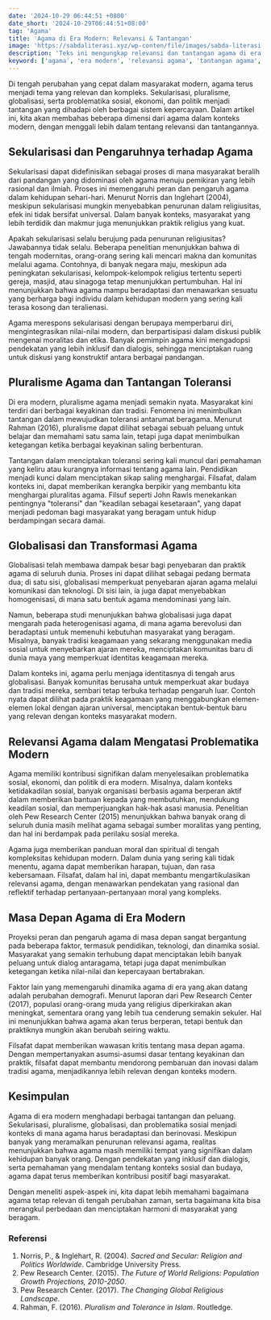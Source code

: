 ```yaml
---
date: '2024-10-29 06:44:51 +0800'
date_short: '2024-10-29T06:44:51+08:00'
tag: 'Agama'
title: 'Agama di Era Modern: Relevansi & Tantangan'
image: 'https://sabdaliterasi.xyz/wp-conten/file/images/sabda-literasi-agama-di-era-modern-relevansi-tantangan.jpg'
description: 'Teks ini mengungkap relevansi dan tantangan agama di era modern, mencakup sekularisasi, pluralisme, globalisasi, serta perannya dalam isu sosial dan moral.'
keyword: ['agama', 'era modern', 'relevansi agama', 'tantangan agama', 'sekularisasi', 'pluralisme']
---
```

<p>Di tengah perubahan yang cepat dalam masyarakat modern, agama terus menjadi tema yang relevan dan kompleks. Sekularisasi, pluralisme, globalisasi, serta problematika sosial, ekonomi, dan politik menjadi tantangan yang dihadapi oleh berbagai sistem kepercayaan. Dalam artikel ini, kita akan membahas beberapa dimensi dari agama dalam konteks modern, dengan menggali lebih dalam tentang relevansi dan tantangannya.</p><h2>Sekularisasi dan Pengaruhnya terhadap Agama</h2><p>Sekularisasi dapat didefinisikan sebagai proses di mana masyarakat beralih dari pandangan yang didominasi oleh agama menuju pemikiran yang lebih rasional dan ilmiah. Proses ini memengaruhi peran dan pengaruh agama dalam kehidupan sehari-hari. Menurut Norris dan Inglehart (2004), meskipun sekularisasi mungkin menyebabkan penurunan dalam religiusitas, efek ini tidak bersifat universal. Dalam banyak konteks, masyarakat yang lebih terdidik dan makmur juga menunjukkan praktik religius yang kuat.</p><p>Apakah sekularisasi selalu berujung pada penurunan religiusitas? Jawabannya tidak selalu. Beberapa penelitian menunjukkan bahwa di tengah modernitas, orang-orang sering kali mencari makna dan komunitas melalui agama. Contohnya, di banyak negara maju, meskipun ada peningkatan sekularisasi, kelompok-kelompok religius tertentu seperti gereja, masjid, atau sinagoga tetap menunjukkan pertumbuhan. Hal ini menunjukkan bahwa agama mampu beradaptasi dan menawarkan sesuatu yang berharga bagi individu dalam kehidupan modern yang sering kali terasa kosong dan teralienasi.</p><p>Agama merespons sekularisasi dengan berupaya memperbarui diri, mengintegrasikan nilai-nilai modern, dan berpartisipasi dalam diskusi publik mengenai moralitas dan etika. Banyak pemimpin agama kini mengadopsi pendekatan yang lebih inklusif dan dialogis, sehingga menciptakan ruang untuk diskusi yang konstruktif antara berbagai pandangan.</p><h2>Pluralisme Agama dan Tantangan Toleransi</h2><p>Di era modern, pluralisme agama menjadi semakin nyata. Masyarakat kini terdiri dari berbagai keyakinan dan tradisi. Fenomena ini menimbulkan tantangan dalam mewujudkan toleransi antarumat beragama. Menurut Rahman (2016), pluralisme dapat dilihat sebagai sebuah peluang untuk belajar dan memahami satu sama lain, tetapi juga dapat menimbulkan ketegangan ketika berbagai keyakinan saling berbenturan.</p><p>Tantangan dalam menciptakan toleransi sering kali muncul dari pemahaman yang keliru atau kurangnya informasi tentang agama lain. Pendidikan menjadi kunci dalam menciptakan sikap saling menghargai. Filsafat, dalam konteks ini, dapat memberikan kerangka berpikir yang membantu kita menghargai pluralitas agama. Filsuf seperti John Rawls menekankan pentingnya "toleransi" dan "keadilan sebagai kesetaraan", yang dapat menjadi pedoman bagi masyarakat yang beragam untuk hidup berdampingan secara damai.</p><h2>Globalisasi dan Transformasi Agama</h2><p>Globalisasi telah membawa dampak besar bagi penyebaran dan praktik agama di seluruh dunia. Proses ini dapat dilihat sebagai pedang bermata dua; di satu sisi, globalisasi memperkuat penyebaran ajaran agama melalui komunikasi dan teknologi. Di sisi lain, ia juga dapat menyebabkan homogenisasi, di mana satu bentuk agama mendominasi yang lain.</p><p>Namun, beberapa studi menunjukkan bahwa globalisasi juga dapat mengarah pada heterogenisasi agama, di mana agama berevolusi dan beradaptasi untuk memenuhi kebutuhan masyarakat yang beragam. Misalnya, banyak tradisi keagamaan yang sekarang menggunakan media sosial untuk menyebarkan ajaran mereka, menciptakan komunitas baru di dunia maya yang memperkuat identitas keagamaan mereka.</p><p>Dalam konteks ini, agama perlu menjaga identitasnya di tengah arus globalisasi. Banyak komunitas berusaha untuk memperkuat akar budaya dan tradisi mereka, sembari tetap terbuka terhadap pengaruh luar. Contoh nyata dapat dilihat pada praktik keagamaan yang menggabungkan elemen-elemen lokal dengan ajaran universal, menciptakan bentuk-bentuk baru yang relevan dengan konteks masyarakat modern.</p><h2>Relevansi Agama dalam Mengatasi Problematika Modern</h2><p>Agama memiliki kontribusi signifikan dalam menyelesaikan problematika sosial, ekonomi, dan politik di era modern. Misalnya, dalam konteks ketidakadilan sosial, banyak organisasi berbasis agama berperan aktif dalam memberikan bantuan kepada yang membutuhkan, mendukung keadilan sosial, dan memperjuangkan hak-hak asasi manusia. Penelitian oleh Pew Research Center (2015) menunjukkan bahwa banyak orang di seluruh dunia masih melihat agama sebagai sumber moralitas yang penting, dan hal ini berdampak pada perilaku sosial mereka.</p><p>Agama juga memberikan panduan moral dan spiritual di tengah kompleksitas kehidupan modern. Dalam dunia yang sering kali tidak menentu, agama dapat memberikan harapan, tujuan, dan rasa kebersamaan. Filsafat, dalam hal ini, dapat membantu mengartikulasikan relevansi agama, dengan menawarkan pendekatan yang rasional dan reflektif terhadap pertanyaan-pertanyaan moral yang kompleks.</p><h2>Masa Depan Agama di Era Modern</h2><p>Proyeksi peran dan pengaruh agama di masa depan sangat bergantung pada beberapa faktor, termasuk pendidikan, teknologi, dan dinamika sosial. Masyarakat yang semakin terhubung dapat menciptakan lebih banyak peluang untuk dialog antaragama, tetapi juga dapat menimbulkan ketegangan ketika nilai-nilai dan kepercayaan bertabrakan.</p><p>Faktor lain yang memengaruhi dinamika agama di era yang akan datang adalah perubahan demografi. Menurut laporan dari Pew Research Center (2017), populasi orang-orang muda yang religius diperkirakan akan meningkat, sementara orang yang lebih tua cenderung semakin sekuler. Hal ini menunjukkan bahwa agama akan terus berperan, tetapi bentuk dan praktiknya mungkin akan berubah seiring waktu.</p><p>Filsafat dapat memberikan wawasan kritis tentang masa depan agama. Dengan mempertanyakan asumsi-asumsi dasar tentang keyakinan dan praktik, filsafat dapat membantu mendorong pembaruan dan inovasi dalam tradisi agama, menjadikannya lebih relevan dengan konteks modern.</p><h2>Kesimpulan</h2><p>Agama di era modern menghadapi berbagai tantangan dan peluang. Sekularisasi, pluralisme, globalisasi, dan problematika sosial menjadi konteks di mana agama harus beradaptasi dan berinovasi. Meskipun banyak yang meramalkan penurunan relevansi agama, realitas menunjukkan bahwa agama masih memiliki tempat yang signifikan dalam kehidupan banyak orang. Dengan pendekatan yang inklusif dan dialogis, serta pemahaman yang mendalam tentang konteks sosial dan budaya, agama dapat terus memberikan kontribusi positif bagi masyarakat.</p><p>Dengan meneliti aspek-aspek ini, kita dapat lebih memahami bagaimana agama tetap relevan di tengah perubahan zaman, serta bagaimana kita bisa merangkul perbedaan dan menciptakan harmoni di masyarakat yang beragam.</p><h3>Referensi</h3><ol><li>Norris, P., &amp; Inglehart, R. (2004). <em>Sacred and Secular: Religion and Politics Worldwide</em>. Cambridge University Press.</li><li>Pew Research Center. (2015). <em>The Future of World Religions: Population Growth Projections, 2010-2050</em>.</li><li>Pew Research Center. (2017). <em>The Changing Global Religious Landscape</em>.</li><li>Rahman, F. (2016). <em>Pluralism and Tolerance in Islam</em>. Routledge.</li></ol>

